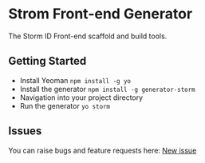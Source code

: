 # Strom Front-end Generator
The Storm ID Front-end scaffold and build tools.

## Getting Started
- Install Yeoman `npm install -g yo`
- Install the generator `npm install -g generator-storm`
- Navigation into your project directory
- Run the generator `yo storm`

## Issues
You can raise bugs and feature requests here: [New issue](https://github.com/stormid-frontend/generator-storm/issues)